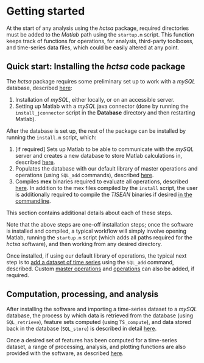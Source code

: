 # Getting started

At the start of any analysis using the *hctsa* package, required directories must be added to the *Matlab* path using the `startup.m` script.
This function keeps track of functions for operations, for analysis, third-party toolboxes, and time-series data files, which could be easily altered at any point.

## Quick start: Installing the *hctsa* code package

The *hctsa* package requires some preliminary set up to work with a *mySQL* database, described [here](mysql_database.md):

1. Installation of *mySQL*, either locally, or on an accessible server.
2. Setting up Matlab with a *mySQL* java connector (done by running the `install_jconnector` script in the **Database** directory and then restarting Matlab).

After the database is set up, the rest of the package can be installed by running the `install.m` script, which:

1. [if required] Sets up Matlab to be able to communicate with the *mySQL* server and creates a new database to store Matlab calculations in, described [here](mysql_database.md).
2. Populates the database with our default library of master operations and operations (using `SQL_add` commands), described [here](populating.md).
3. Compiles **mex** binaries required to evaluate all operations, described [here](compiling_binaries.md). In addition to the mex files compiled by the `install` script, the user is additionally required to compile the *TISEAN* binaries if desired [in the commandline](compiling_binaries.md).

This section contains additional details about each of these steps.

Note that the above steps are one-off installation steps; once the software is installed and compiled, a typical workflow will simply involve opening Matlab, running the `startup.m` script (which adds all paths required for the *hctsa* software), and then working from any desired directory. 

Once installed, if using our default library of operations, the typical next step is to [add a dataset of time series](adding_time_series.md) using the `SQL_add` command, described.
Custom [master operations](adding_master_operations.md) and [operations](adding_operations.md) can also be added, if required.

## Computation, processing, and analysis

After installing the software and importing a time-series dataset to a *mySQL* database, the process by which data is retrieved from the database (using `SQL_retrieve`), feature sets computed (using `TS_compute`), and data stored back in the database (`SQL_store`) is described in detail [here](calculating.md).

Once a desired set of features has been computed for a time-series dataset, a range of processing, analysis, and plotting functions are also provided with the software, as described [here](analyzing_visualizing.md).


<!--1. Sets up a *mySQL* server and database, populates the database with our standard library of functions and operations, and then compiles all of the mex functions required by Matlab to run all of the operations.-->

<!--## Setting up-->
<!--{#sec:SettingUp}-->

<!--This section describes initial tasks that one must perform once, to set up the *mySQL* database and its interface with Matlab.-->


<!--### Setting the path-->
<!-- {#sec:settingPath} -->
